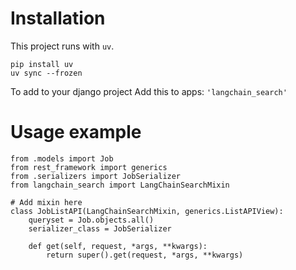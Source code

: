 # Installation


This project runs with `uv`.
```
pip install uv
uv sync --frozen
```

To add to your django project
Add this to apps: `'langchain_search'`

# Usage example

```
from .models import Job
from rest_framework import generics
from .serializers import JobSerializer
from langchain_search import LangChainSearchMixin

# Add mixin here
class JobListAPI(LangChainSearchMixin, generics.ListAPIView):
    queryset = Job.objects.all()
    serializer_class = JobSerializer

    def get(self, request, *args, **kwargs):
        return super().get(request, *args, **kwargs)
```